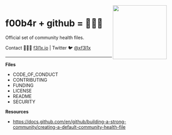 <img align=right width="168" src="https://github.com/f00b4r.png">

<h1>f00b4r + github = 👨🏻‍💻</h1>

<p>
    Official set of community health files.
</p>

<p>
Contact 👨🏻‍💻 <a href="https://f3l1x.io">f3l1x.io</a> | Twitter 🐦 <a href="https://twitter.com/xf3l1x">@xf3l1x</a>
</p>

-----

**Files**

- CODE_OF_CONDUCT
- CONTRIBUTING
- FUNDING
- LICENSE
- README
- SECURITY

**Resources**

- https://docs.github.com/en/github/building-a-strong-community/creating-a-default-community-health-file
